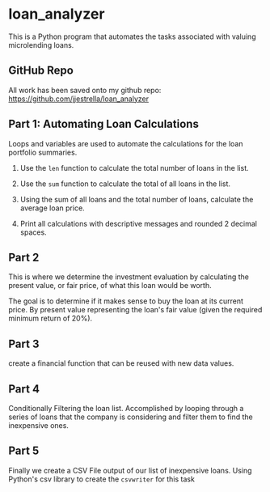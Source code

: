 # loan_analyzer

This is a Python program that automates the tasks associated with valuing microlending loans.

## GitHub Repo

All work has been saved onto my github repo: https://github.com/jjestrella/loan_analyzer

## Part 1: Automating Loan Calculations

Loops and variables are used to automate the calculations for the loan portfolio summaries. 
1. Use the `len` function to calculate the total number of loans in the list.

2. Use the `sum` function to calculate the total of all loans in the list.

3. Using the sum of all loans and the total number of loans, calculate the average loan price.

4. Print all calculations with descriptive messages and rounded 2 decimal spaces.

## Part 2
This is where we determine the investment evaluation by calculating the present value, or fair price, of what this loan would be worth. 

The goal is to determine if it makes sense to buy the loan at its current price. By present value representing the loan's fair value (given the required minimum return of 20%).

## Part 3
create a financial function that can be reused with new data values.

 ## Part 4
 
 Conditionally Filtering the loan list. Accomplished by looping through a series of loans that the company is considering and filter them to find the inexpensive ones.

 ## Part 5

Finally we create a CSV File output of our list of inexpensive loans.  Using Python's csv library to create the `csvwriter` for this task